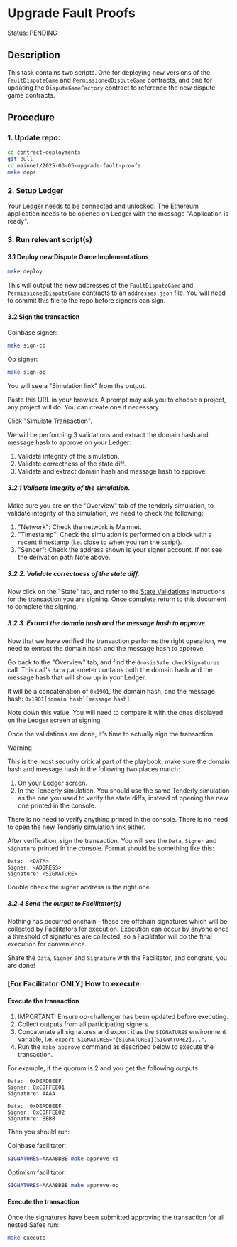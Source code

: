 # Upgrade Fault Proofs

Status: PENDING

## Description

This task contains two scripts. One for deploying new versions of the `FaultDisputeGame` and `PermissionedDisputeGame` contracts, and one for updating the `DisputeGameFactory` contract to reference the new dispute game contracts.

## Procedure

### 1. Update repo:

```bash
cd contract-deployments
git pull
cd mainnet/2025-03-05-upgrade-fault-proofs
make deps
```

### 2. Setup Ledger

Your Ledger needs to be connected and unlocked. The Ethereum
application needs to be opened on Ledger with the message "Application
is ready".

### 3. Run relevant script(s)

#### 3.1 Deploy new Dispute Game Implementations

```bash
make deploy
```

This will output the new addresses of the `FaultDisputeGame` and `PermissionedDisputeGame` contracts to an `addresses.json` file. You will need to commit this file to the repo before signers can sign.

#### 3.2 Sign the transaction

Coinbase signer:

```bash
make sign-cb
```

Op signer:

```bash
make sign-op
```

You will see a "Simulation link" from the output.

Paste this URL in your browser. A prompt may ask you to choose a
project, any project will do. You can create one if necessary.

Click "Simulate Transaction".

We will be performing 3 validations and extract the domain hash and message hash to approve on your Ledger:

1. Validate integrity of the simulation.
2. Validate correctness of the state diff.
3. Validate and extract domain hash and message hash to approve.

##### 3.2.1 Validate integrity of the simulation.

Make sure you are on the "Overview" tab of the tenderly simulation, to
validate integrity of the simulation, we need to check the following:

1. "Network": Check the network is Mainnet.
2. "Timestamp": Check the simulation is performed on a block with a
   recent timestamp (i.e. close to when you run the script).
3. "Sender": Check the address shown is your signer account. If not see the derivation path Note above.

##### 3.2.2. Validate correctness of the state diff.

Now click on the "State" tab, and refer to the [State Validations](./VALIDATION.md) instructions for the transaction you are signing.
Once complete return to this document to complete the signing.

##### 3.2.3. Extract the domain hash and the message hash to approve.

Now that we have verified the transaction performs the right
operation, we need to extract the domain hash and the message hash to
approve.

Go back to the "Overview" tab, and find the
`GnosisSafe.checkSignatures` call. This call's `data` parameter
contains both the domain hash and the message hash that will show up
in your Ledger.

It will be a concatenation of `0x1901`, the domain hash, and the
message hash: `0x1901[domain hash][message hash]`.

Note down this value. You will need to compare it with the ones
displayed on the Ledger screen at signing.

Once the validations are done, it's time to actually sign the
transaction.

> [!WARNING]
> This is the most security critical part of the playbook: make sure the
> domain hash and message hash in the following two places match:
>
> 1. On your Ledger screen.
> 2. In the Tenderly simulation. You should use the same Tenderly
>    simulation as the one you used to verify the state diffs, instead
>    of opening the new one printed in the console.
>
> There is no need to verify anything printed in the console. There is
> no need to open the new Tenderly simulation link either.

After verification, sign the transaction. You will see the `Data`,
`Signer` and `Signature` printed in the console. Format should be
something like this:

```shell
Data:  <DATA>
Signer: <ADDRESS>
Signature: <SIGNATURE>
```

Double check the signer address is the right one.

##### 3.2.4 Send the output to Facilitator(s)

Nothing has occurred onchain - these are offchain signatures which
will be collected by Facilitators for execution. Execution can occur
by anyone once a threshold of signatures are collected, so a
Facilitator will do the final execution for convenience.

Share the `Data`, `Signer` and `Signature` with the Facilitator, and
congrats, you are done!

### [For Facilitator ONLY] How to execute

#### Execute the transaction

1. IMPORTANT: Ensure op-challenger has been updated before executing.
1. Collect outputs from all participating signers.
1. Concatenate all signatures and export it as the `SIGNATURES`
   environment variable, i.e. `export
SIGNATURES="[SIGNATURE1][SIGNATURE2]..."`.
1. Run the `make approve` command as described below to execute the transaction.

For example, if the quorum is 2 and you get the following outputs:

```shell
Data:  0xDEADBEEF
Signer: 0xC0FFEE01
Signature: AAAA
```

```shell
Data:  0xDEADBEEF
Signer: 0xC0FFEE02
Signature: BBBB
```

Then you should run:

Coinbase facilitator:

```bash
SIGNATURES=AAAABBBB make approve-cb
```

Optimism facilitator:

```bash
SIGNATURES=AAAABBBB make approve-op
```

#### Execute the transaction

Once the signatures have been submitted approving the transaction for all nested Safes run:

```bash
make execute
```
